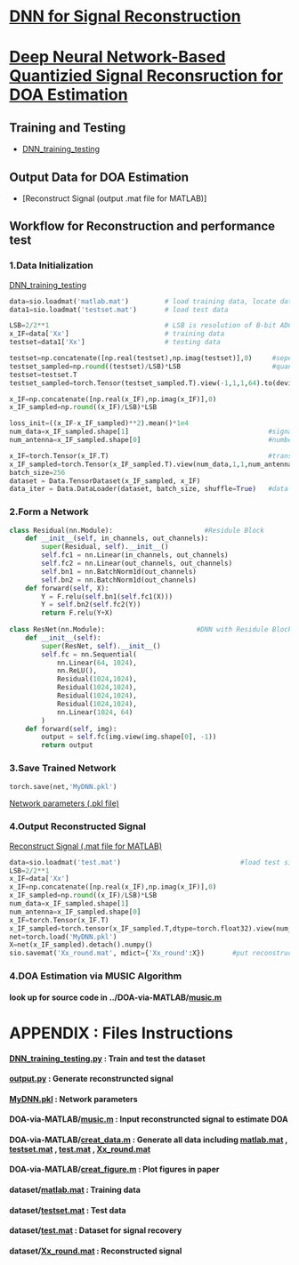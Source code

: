 # [DNN for Signal Reconstruction]
# [Deep Neural Network-Based Quantizied Signal Reconsruction for DOA Estimation]

## Training and Testing
  - [DNN_training_testing]

## Output Data for DOA Estimation
  - [Reconstruct Signal (output .mat file for MATLAB)]

## Workflow for Reconstruction and performance test
### 1.Data Initialization
[DNN_training_testing]
```python
data=sio.loadmat('matlab.mat')         # load training data, locate dataset in /dataset
data1=sio.loadmat('testset.mat')       # load test data

LSB=2/2**1                             # LSB is resolution of B-bit ADC
x_IF=data['Xx']                        # training data
testset=data1['Xx']                    # testing data

testset=np.concatenate([np.real(testset),np.imag(testset)],0)     #seperate complex signals
testset_sampled=np.round((testset)/LSB)*LSB                       #quantize the signal
testset=testset.T
testset_sampled=torch.Tensor(testset_sampled.T).view(-1,1,1,64).to(device)

x_IF=np.concatenate([np.real(x_IF),np.imag(x_IF)],0)
x_IF_sampled=np.round((x_IF)/LSB)*LSB

loss_init=((x_IF-x_IF_sampled)**2).mean()*1e4
num_data=x_IF_sampled.shape[1]                                   #signals' number
num_antenna=x_IF_sampled.shape[0]                                #number of antennas

x_IF=torch.Tensor(x_IF.T)                                        #transform numpy data to tensor
x_IF_sampled=torch.Tensor(x_IF_sampled.T).view(num_data,1,1,num_antenna)
batch_size=256
dataset = Data.TensorDataset(x_IF_sampled, x_IF) 
data_iter = Data.DataLoader(dataset, batch_size, shuffle=True)   #data have prepared
```
### 2.Form a Network
```python
class Residual(nn.Module):                       #Residule Block
    def __init__(self, in_channels, out_channels):
        super(Residual, self).__init__()
        self.fc1 = nn.Linear(in_channels, out_channels)
        self.fc2 = nn.Linear(out_channels, out_channels)
        self.bn1 = nn.BatchNorm1d(out_channels)
        self.bn2 = nn.BatchNorm1d(out_channels)
    def forward(self, X):
        Y = F.relu(self.bn1(self.fc1(X)))
        Y = self.bn2(self.fc2(Y))
        return F.relu(Y+X)
        
class ResNet(nn.Module):                       #DNN with Residule Block
    def __init__(self):
        super(ResNet, self).__init__()
        self.fc = nn.Sequential(
            nn.Linear(64, 1024),
            nn.ReLU(),
            Residual(1024,1024),
            Residual(1024,1024),
            Residual(1024,1024),
            Residual(1024,1024),
            nn.Linear(1024, 64) 
        )
    def forward(self, img):
        output = self.fc(img.view(img.shape[0], -1))
        return output
```
### 3.Save Trained Network
```python
torch.save(net,'MyDNN.pkl')
```
[Network parameters (.pkl file)]
### 4.Output Reconstructed Signal
[Reconstruct Signal (.mat file for MATLAB)]
```python
data=sio.loadmat('test.mat')                              #load test sinal
LSB=2/2**1
x_IF=data['Xx']
x_IF=np.concatenate([np.real(x_IF),np.imag(x_IF)],0)
x_IF_sampled=np.round((x_IF)/LSB)*LSB
num_data=x_IF_sampled.shape[1]
num_antenna=x_IF_sampled.shape[0]
x_IF=torch.Tensor(x_IF.T)
x_IF_sampled=torch.tensor(x_IF_sampled.T,dtype=torch.float32).view(num_data,1,1,num_antenna)
net=torch.load('MyDNN.pkl')
X=net(x_IF_sampled).detach().numpy()
sio.savemat('Xx_round.mat', mdict={'Xx_round':X})       #put reconstructed signal in .mat file
```
### 4.DOA Estimation via MUSIC Algorithm
#### look up for source code in ../DOA-via-MATLAB/[music.m]

# APPENDIX : Files Instructions
#### [DNN_training_testing.py] : Train and test the dataset
#### [output.py] : Generate reconstruncted signal
#### [MyDNN.pkl] : Network parameters
#### DOA-via-MATLAB/[music.m] : Input reconstruncted signal to estimate DOA
#### DOA-via-MATLAB/[creat_data.m] : Generate all data including [matlab.mat] , [testset.mat] , [test.mat] , [Xx_round.mat]
#### DOA-via-MATLAB/[creat_figure.m] : Plot figures in paper
#### dataset/[matlab.mat] : Training data
#### dataset/[testset.mat] : Test data
#### dataset/[test.mat] : Dataset for signal recovery
#### dataset/[Xx_round.mat] : Reconstructed signal


[DNN_training_testing.py]:<https://github.com/hwfhwf/DNN-For-Signal-Reconstrction/blob/master/DNN_training_testing.py>
[output.py]:<https://github.com/hwfhwf/DNN-For-Signal-Reconstrction/blob/master/output.py>
[MyDNN.pkl]:<https://github.com/hwfhwf/DNN-For-Signal-Reconstrction/blob/master/MyDNN.pkl>
[music.m]:<https://github.com/hwfhwf/DNN-For-Signal-Reconstrction/blob/master/DOA-via-MATLAB/music.m>
[creat_data.m]:<https://github.com/hwfhwf/DNN-For-Signal-Reconstrction/blob/master/DOA-via-MATLAB/creat_data.m>
[creat_figure.m]:<https://github.com/hwfhwf/DNN-For-Signal-Reconstrction/blob/master/DOA-via-MATLAB/creat_figure.m>
[matlab.mat]:<https://github.com/hwfhwf/DNN-For-Signal-Reconstrction/blob/master/dataset/matlab.mat>
[testset.mat]:<https://github.com/hwfhwf/DNN-For-Signal-Reconstrction/blob/master/dataset/testset.mat>
[test.mat]:<https://github.com/hwfhwf/DNN-For-Signal-Reconstrction/blob/master/dataset/test.mat>
[Xx_round.mat]:<https://github.com/hwfhwf/DNN-For-Signal-Reconstrction/blob/master/dataset/Xx_round.mat>   
[Network parameters (.pkl file)]:<https://github.com/hwfhwf/DNN-For-Signal-Reconstrction/blob/master/output.py>
[Reconstruct Signal (.mat file for MATLAB)]:<https://github.com/hwfhwf/DNN-For-Signal-Reconstrction/blob/master/output.py>   
[DNN_training_testing]: <https://github.com/hwfhwf/DNN-For-Signal-Reconstrction/blob/master/DNN_training_testing.py>
[DNN for Signal Reconstruction]: <https://github.com/hwfhwf/DNN-For-Signal-Reconstrction>
[Deep Neural Network-Based Quantizied Signal Reconsruction for DOA Estimation]: <论文网址>
 
